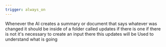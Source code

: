 ```yaml
---
trigger: always_on
---
```


Whenever the AI creates a summary or document that says whatever was changed it should be inside of a folder called updates if there is one if there is not it's necessary to create an input there this updates will be Used to understand what is going